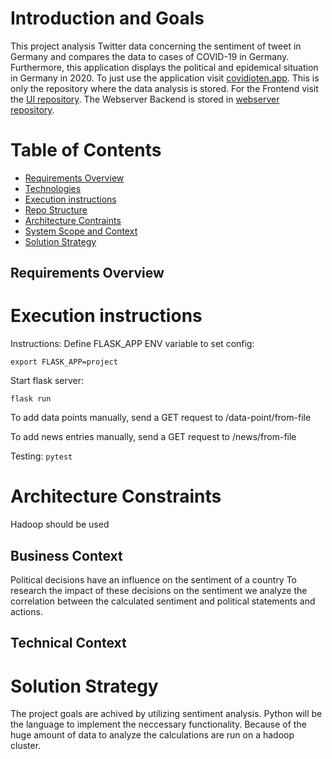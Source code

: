 # Introduction and Goals

This project analysis Twitter data concerning the sentiment of tweet in Germany and compares the data to cases of COVID-19 in Germany. Furthermore, this application displays the political and epidemical situation in Germany in 2020. To just use the application visit [covidioten.app](https://covidioten.app/#/polit).
This is only the repository where the data analysis is stored. For the Frontend visit the [UI repository](https://github.com/Covidioten/UI). 
The Webserver Backend is stored in [webserver repository](https://github.com/Covidioten/WebServer).

# Table of Contents
* [Requirements Overview](#Requirements-Overview)
* [Technologies](#technologies)
* [Execution instructions](#Execution-instructions)
* [Repo Structure](#Repo-structure)
* [Architecture Contraints](#Architecture-Contraints)
* [System Scope and Context](#System-Scope-and-Context)
* [Solution Strategy](#Solution-Strategy)

## Requirements Overview


# Execution instructions

Instructions:
Define FLASK_APP ENV variable to set config:
```
export FLASK_APP=project
```

Start flask server:
```
flask run
```

To add data points manually, send a GET request to /data-point/from-file

To add news entries manually, send a GET request to /news/from-file


Testing:
`pytest`


# Architecture Constraints

Hadoop should be used


## Business Context

Political decisions have an influence on the sentiment of a country
To research the impact of these decisions on the sentiment we analyze the correlation between the calculated sentiment and political statements and actions.

## Technical Context


# Solution Strategy

The project goals are achived by utilizing sentiment analysis. Python will be the language to implement the neccessary functionality. Because of the huge amount of data to analyze the calculations are run on a hadoop cluster.
